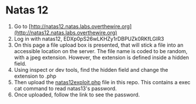 # Natas 12

1. Go to [http://natas12.natas.labs.overthewire.org](http://natas12.natas.labs.overthewire.org)
2. Log in with natas12, EDXp0pS26wLKHZy1rDBPUZk0RKfLGIR3
3. On this page a file upload box is presented, that will stick a file into an accessible location on the server. The file name is coded to be random, with a jpeg extension. However, the extension is defined inside a hidden field.
4. Using inspect or dev tools, find the hidden field and change the extension to .php
5. Then upload the [natas12exploit.php](./natas12exploit.php) file in this repo. This contains a exec cat command to read natas13's password.
6. Once uploaded, follow the link to see the password.